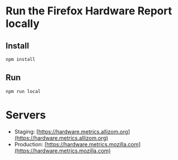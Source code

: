 # Run the Firefox Hardware Report locally

## Install

`npm install`

## Run

`npm run local`

# Servers

* Staging: [https://hardware.metrics.allizom.org](https://hardware.metrics.allizom.org)
* Production: [https://hardware.metrics.mozilla.com](https://hardware.metrics.mozilla.com)
